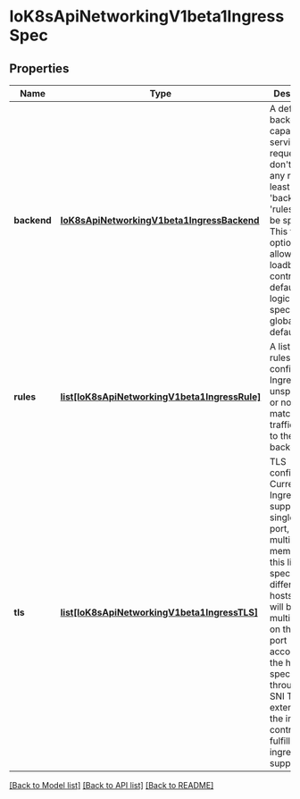 # IoK8sApiNetworkingV1beta1IngressSpec

## Properties
Name | Type | Description | Notes
------------ | ------------- | ------------- | -------------
**backend** | [**IoK8sApiNetworkingV1beta1IngressBackend**](IoK8sApiNetworkingV1beta1IngressBackend.md) | A default backend capable of servicing requests that don&#39;t match any rule. At least one of &#39;backend&#39; or &#39;rules&#39; must be specified. This field is optional to allow the loadbalancer controller or defaulting logic to specify a global default. | [optional] 
**rules** | [**list[IoK8sApiNetworkingV1beta1IngressRule]**](IoK8sApiNetworkingV1beta1IngressRule.md) | A list of host rules used to configure the Ingress. If unspecified, or no rule matches, all traffic is sent to the default backend. | [optional] 
**tls** | [**list[IoK8sApiNetworkingV1beta1IngressTLS]**](IoK8sApiNetworkingV1beta1IngressTLS.md) | TLS configuration. Currently the Ingress only supports a single TLS port, 443. If multiple members of this list specify different hosts, they will be multiplexed on the same port according to the hostname specified through the SNI TLS extension, if the ingress controller fulfilling the ingress supports SNI. | [optional] 

[[Back to Model list]](../README.md#documentation-for-models) [[Back to API list]](../README.md#documentation-for-api-endpoints) [[Back to README]](../README.md)


